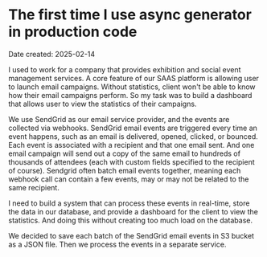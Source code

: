 # The first time I use async generator in production code

Date created: 2025-02-14

I used to work for a company that provides exhibition and social event management services. A core feature of our SAAS platform is allowing user to launch email campaigns. Without statistics, client won't be able to know how their email campaigns perform. So my task was to build a dashboard that allows user to view the statistics of their campaigns.

We use SendGrid as our email service provider, and the events are collected via webhooks. SendGrid email events are triggered every time an event happens, such as an email is delivered, opened, clicked, or bounced. Each event is associated with a recipient and that one email sent. And one email campaign will send out a copy of the same email to hundreds of thousands of attendees (each with custom fields specified to the recipient of course). Sendgrid often batch email events together, meaning each webhook call can contain a few events, may or may not be related to the same recipient.

I need to build a system that can process these events in real-time, store the data in our database, and provide a dashboard for the client to view the statistics. And doing this without creating too much load on the database.

We decided to save each batch of the SendGrid email events in S3 bucket as a JSON file. Then we process the events in a separate service.
